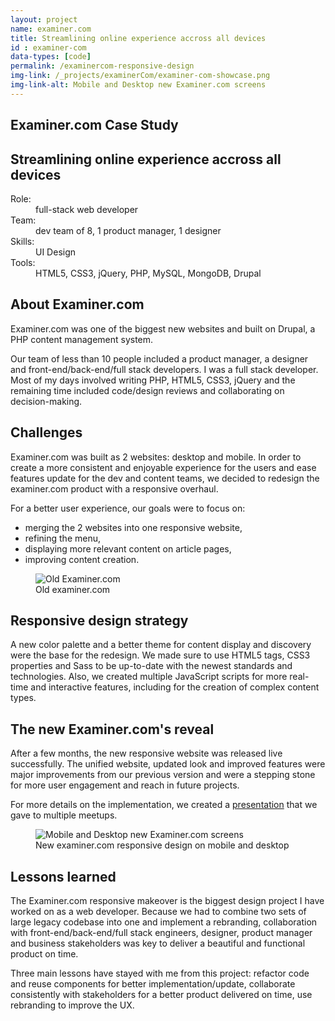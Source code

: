 ```yaml
---
layout: project
name: examiner.com
title: Streamlining online experience accross all devices
id : examiner-com
data-types: [code]
permalink: /examinercom-responsive-design
img-link: /_projects/examinerCom/examiner-com-showcase.png
img-link-alt: Mobile and Desktop new Examiner.com screens
---
```


<section id="examinercom" class="context bord-bot">
	<div class="col-left">
		<h1>Examiner.com Case Study</h1>
		<h2>Streamlining online experience accross all devices</h2>
	</div>
	<div id="context" class="col-right">
	<dl>
		<dt>Role:</dt><dd>full-stack web developer</dd>
		<dt>Team:</dt><dd>dev team of 8, 1 product manager, 1 designer</dd>
		<dt>Skills:</dt><dd>UI Design</dd>
		<dt>Tools:</dt><dd>HTML5, CSS3, jQuery, PHP, MySQL, MongoDB, Drupal</dd>
	</dl>
</div>
</section>

<section class="bord-bot">
	<h2 class="col-left">About Examiner.com</h2>
	<div class="col-right">
		<p>Examiner.com was one of the biggest new websites and built on Drupal, a PHP content management system.</p>
		<p>Our team of less than 10 people included a product manager, a designer and front-end/back-end/full stack developers. I was a full stack developer. Most of my days involved writing PHP, HTML5, CSS3, jQuery and the remaining time included code/design reviews and collaborating on decision-making.</p>
	</div>
</section>

<section class="bord-bot">
	<h2 class="col-left">Challenges</h2>
		<div class="col-right">
			<p>Examiner.com was built as 2 websites: desktop and mobile. In order to create a more consistent and enjoyable experience for the users and ease features update for the dev and content teams, we decided to redesign the examiner.com product with a responsive overhaul.</p>
			<p>For a better user experience, our goals were to focus on:</p>
			<ul>
				<li>merging the 2 websites into one responsive website,</li>
				<li>refining the menu,</li>
				<li>displaying more relevant content on article pages,</li>
				<li>improving content creation.</li>
			</ul>
			<figure>
				<img src="{{ site.github.url }}/_projects/examinerCom/examinercom-old-desktop.png" alt="Old Examiner.com"/>
				<figcaption>Old examiner.com</figcaption>
			</figure>
		</div>
</section>

<section class="bord-bot">
	<h2 class="col-left">Responsive design strategy</h2>
	<div class="col-right">
		<p>A new color palette and a better theme for content display and discovery were the base for the redesign. We made sure to use HTML5 tags, CSS3 properties and Sass to be up-to-date with the newest standards and technologies. Also, we created multiple JavaScript scripts for more real-time and interactive features, including for the creation of complex content types.</p>
	</div>
</section>

<section class="bord-bot">
	<h2 class="col-left">The new Examiner.com's reveal</h2>
	<div class="col-right">
		<p>After a few months, the new responsive website was released live successfully. The unified website, updated look and improved features were major improvements from our previous version and were a stepping stone for more user engagement and reach in future projects.</p>
		<p>For more details on the implementation, we created a <a href="https://docs.google.com/presentation/d/1VrXNpOYPJ0Qdvng4xOEzVc0XvdHWAh7rOUkSersUVfM/edit?usp=sharing">presentation</a> that we gave to multiple meetups.</p>
	</div>
	<figure class="whole">
		<img src="{{ site.github.url }}/_projects/examinerCom/examinercom-new-mobile-desktop.png" alt="Mobile and Desktop new Examiner.com screens"/>
		<figcaption>New  examiner.com responsive design on mobile and desktop</figcaption>
	</figure>
</section>

<section>
	<h2 class="col-left">Lessons learned</h2>
	<div class="col-right">
		<p>The Examiner.com responsive makeover is the biggest design project I have worked on as a web developer. Because we had to combine two sets of large legacy codebase into one and implement a rebranding, collaboration with front-end/back-end/full stack engineers, designer, product manager and business stakeholders was key to deliver a beautiful and functional product on time.</p>
		<p>Three main lessons have stayed with me from this project: refactor code and reuse components for better implementation/update, collaborate consistently with stakeholders for a better product delivered on time, use rebranding to improve the UX.</p>
	</div>
</section>
